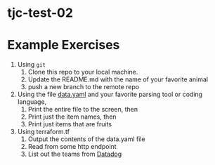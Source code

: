 # tjc-test-02

# Example Exercises

1. Using `git`
   1. Clone this repo to your local machine.
   2. Update the README.md with the name of your favorite animal
   3. push a new branch to the remote repo
3. Using the file [data.yaml](data.yaml) and your favorite parsing tool or coding language, 
   1. Print the entire file to the screen, then
   2. Print just the item names, then
   3. Print just items that are fruits
4. Using terraform.tf
   1. Output the contents of the data.yaml file
   2. Read from some http endpoint
   3. List out the teams from [Datadog](https://registry.terraform.io/providers/DataDog/datadog/latest)
